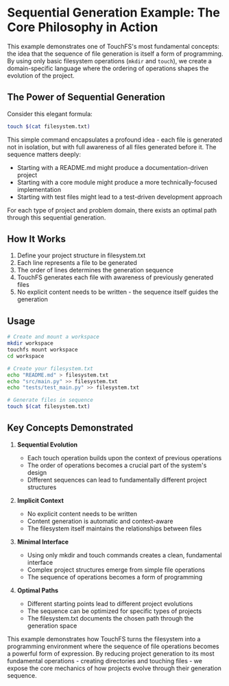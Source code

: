# Sequential Generation Example: The Core Philosophy in Action

This example demonstrates one of TouchFS's most fundamental concepts: the idea that the sequence of file generation is itself a form of programming. By using only basic filesystem operations (`mkdir` and `touch`), we create a domain-specific language where the ordering of operations shapes the evolution of the project.

## The Power of Sequential Generation

Consider this elegant formula:
```bash
touch $(cat filesystem.txt)
```

This simple command encapsulates a profound idea - each file is generated not in isolation, but with full awareness of all files generated before it. The sequence matters deeply:

- Starting with a README.md might produce a documentation-driven project
- Starting with a core module might produce a more technically-focused implementation
- Starting with test files might lead to a test-driven development approach

For each type of project and problem domain, there exists an optimal path through this sequential generation.

## How It Works

1. Define your project structure in filesystem.txt
2. Each line represents a file to be generated
3. The order of lines determines the generation sequence
4. TouchFS generates each file with awareness of previously generated files
5. No explicit content needs to be written - the sequence itself guides the generation

## Usage

```bash
# Create and mount a workspace
mkdir workspace
touchfs mount workspace
cd workspace

# Create your filesystem.txt
echo "README.md" > filesystem.txt
echo "src/main.py" >> filesystem.txt
echo "tests/test_main.py" >> filesystem.txt

# Generate files in sequence
touch $(cat filesystem.txt)
```

## Key Concepts Demonstrated

1. **Sequential Evolution**
   - Each touch operation builds upon the context of previous operations
   - The order of operations becomes a crucial part of the system's design
   - Different sequences can lead to fundamentally different project structures

2. **Implicit Context**
   - No explicit content needs to be written
   - Content generation is automatic and context-aware
   - The filesystem itself maintains the relationships between files

3. **Minimal Interface**
   - Using only mkdir and touch commands creates a clean, fundamental interface
   - Complex project structures emerge from simple file operations
   - The sequence of operations becomes a form of programming

4. **Optimal Paths**
   - Different starting points lead to different project evolutions
   - The sequence can be optimized for specific types of projects
   - The filesystem.txt documents the chosen path through the generation space

This example demonstrates how TouchFS turns the filesystem into a programming environment where the sequence of file operations becomes a powerful form of expression. By reducing project generation to its most fundamental operations - creating directories and touching files - we expose the core mechanics of how projects evolve through their generation sequence.
